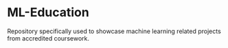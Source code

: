 # ML-Education
Repository specifically used to showcase machine learning related projects from accredited coursework.
